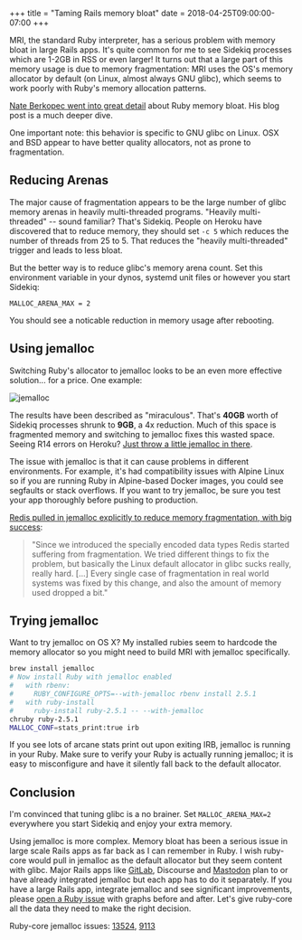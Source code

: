 +++
title = "Taming Rails memory bloat"
date = 2018-04-25T09:00:00-07:00
+++

MRI, the standard Ruby interpreter, has a serious problem with memory bloat in large Rails apps.
It's quite common for me to see Sidekiq processes which are 1-2GB in RSS or even larger!
It turns out that a large part of this memory usage is due to memory fragmentation: MRI uses
the OS's memory allocator by default (on Linux, almost always GNU glibc),
which seems to work poorly with Ruby's memory allocation patterns.

[Nate Berkopec went into great detail](https://www.speedshop.co/2017/12/04/malloc-doubles-ruby-memory.html) about Ruby memory bloat.  His blog post is a much deeper dive.

One important note: this behavior is specific to GNU glibc on Linux.
OSX and BSD appear to have better quality allocators, not as prone to fragmentation.

## Reducing Arenas

The major cause of fragmentation appears to be the large number of glibc memory arenas in heavily multi-threaded programs.
"Heavily multi-threaded" -- sound familiar?  That's Sidekiq.
People on Heroku have discovered that to reduce memory, they should set `-c 5` which reduces the number of threads from 25 to 5.
That reduces the "heavily multi-threaded" trigger and leads to less bloat.

But the better way is to reduce glibc's memory arena count.
Set this environment variable in your dynos, systemd unit files or however you start Sidekiq:

```
MALLOC_ARENA_MAX = 2
```

You should see a noticable reduction in memory usage after rebooting.

## Using jemalloc

Switching Ruby's allocator to jemalloc looks to be an even more effective solution... for a price.
One example:

![jemalloc](https://www.mikeperham.com/images/jemalloc.jpg)

The results have been described as "miraculous".
That's **40GB** worth of Sidekiq processes shrunk to **9GB**, a 4x reduction.
Much of this space is fragmented memory and switching to jemalloc fixes this wasted space.
Seeing R14 errors on Heroku?
[Just throw a little jemalloc in there](https://www.levups.com/en/blog/2017/optimize_ruby_memory_usage_jemalloc_heroku_scalingo.html).

The issue with jemalloc is that it can cause problems in different environments.
For example, it's had compatibility issues with Alpine Linux so if you are running Ruby in Alpine-based Docker images, you could see segfaults or stack overflows.
If you want to try jemalloc, be sure you test your app thoroughly before pushing to production.

[Redis pulled in jemalloc explicitly to reduce memory fragmentation, with
big success](http://oldblog.antirez.com/post/everything-about-redis-24.html):

> "Since we introduced the specially encoded data types Redis started suffering from fragmentation. We tried different things to fix the problem, but basically the Linux default allocator in glibc sucks really, really hard. [...] Every single case of fragmentation in real world systems was fixed by this change, and also the amount of memory used dropped a bit."

## Trying jemalloc

Want to try jemalloc on OS X?
My installed rubies seem to hardcode the memory allocator so you might need to build MRI with jemalloc specifically.

```bash
brew install jemalloc
# Now install Ruby with jemalloc enabled
#   with rbenv:
#     RUBY_CONFIGURE_OPTS=--with-jemalloc rbenv install 2.5.1
#   with ruby-install
#     ruby-install ruby-2.5.1 -- --with-jemalloc
chruby ruby-2.5.1
MALLOC_CONF=stats_print:true irb
```

If you see lots of arcane stats print out upon exiting IRB, jemalloc is running in your Ruby.
Make sure to verify your Ruby is actually running jemalloc; it is easy to misconfigure and have it silently fall back to the default allocator.

## Conclusion

I'm convinced that tuning glibc is a no brainer.
Set `MALLOC_ARENA_MAX=2` everywhere you start Sidekiq and enjoy your extra memory.

Using jemalloc is more complex.
Memory bloat has been a serious issue in large scale Rails apps as far back as I can remember in Ruby.
I wish ruby-core would pull in jemalloc as the default allocator but they seem content with glibc.
Major Rails apps like [GitLab](https://gitlab.com/gitlab-org/omnibus-gitlab/issues/3073), Discourse and [Mastodon](https://github.com/tootsuite/mastodon/issues/7257) plan to or have already integrated jemalloc but each app has to do it separately.
If you have a large Rails app, integrate jemalloc and see significant improvements, please [open a Ruby issue](https://bugs.ruby-lang.org/issues/new) with graphs before and after.
Let's give ruby-core all the data they need to make the right decision.

Ruby-core jemalloc issues: [13524](https://bugs.ruby-lang.org/issues/13524), [9113](https://bugs.ruby-lang.org/issues/9113)
